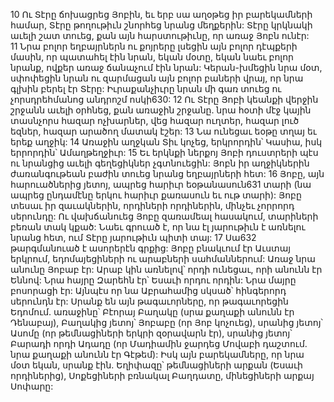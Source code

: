 10 Ու Տէրը ճոխացրեց Յոբին, եւ երբ սա աղօթեց իր բարեկամների համար, Տէրը թողութիւն շնորհեց նրանց մեղքերին: Տէրը կրկնակի աւելի շատ տուեց, քան այն հարստութիւնը, որ առաջ Յոբն ունէր: 11 Նրա բոլոր եղբայրներն ու քոյրերը լսեցին այն բոլոր դէպքերի մասին, որ պատահել էին նրան, եկան մօտը, եկան նաեւ բոլոր նրանք, ովքեր առաջ ճանաչում էին նրան: Կերան-խմեցին նրա մօտ, սփոփեցին նրան ու զարմացան այն բոլոր բաների վրայ, որ նրա գլխին բերել էր Տէրը: Իւրաքանչիւրը նրան մի գառ տուեց ու չորսդրեհմանոց անդրոշմ ոսկի630: 12 Ու Տէրը Յոբի կեանքի վերջին շրջանն աւելի օրհնեց, քան առաջին շրջանը. նրա հօտի մէջ կային տասնչորս հազար ոչխարներ, վեց հազար ուղտեր, հազար լուծ եզներ, հազար արածող մատակ էշեր: 13 Նա ունեցաւ եօթը տղայ եւ երեք աղջիկ: 14 Առաջին աղջկան Տիւ կոչեց, երկրորդին՝ Կասիա, իսկ երրորդին՝ Ամաղթեղջիւր: 15 Եւ երկնքի ներքոյ Յոբի դուստրերի պէս ու նրանցից աւելի գեղեցիկներ չգտնուեցին: Յոբն իր աղջիկներին ժառանգութեան բաժին տուեց նրանց եղբայրների հետ:
16 Յոբը, այն հարուածներից յետոյ, ապրեց հարիւր եօթանասուն631 տարի (նա ապրեց ընդամէնը երկու հարիւր քառասուն եւ ութ տարի): Յոբը տեսաւ իր զաւակներին, որդիների որդիներին, մինչեւ չորրորդ սերունդը: Ու վախճանուեց Յոբը զառամեալ հասակում, տարիների բեռան տակ կքած: Նաեւ գրուած է, որ նա էլ յարութիւն է առնելու նրանց հետ, ում Տէրը յարութիւն պիտի տայ:
17 Սա632 թարգմանուած է ասորերէն գրքից: Յոբը բնակւում էր Աւստայ երկրում, եդոմայեցիների ու արաբների սահմաններում: Առաջ նրա անունը Յոբաբ էր: Արաբ կին առնելով՝ որդի ունեցաւ, որի անունն էր Եննով: Նրա հայրը Զարեհն էր՝ Եսաւի որդու որդին: Նրա մայրը բոսորացի էր: Այնպէս որ նա Աբրահամից սկսած՝ հինգերորդ սերունդն էր:
Սրանք են այն թագաւորները, որ թագաւորեցին Եդոմում. առաջինը՝ Բէորայ Բաղակը (սրա քաղաքի անունն էր Դենաբայ), Բաղակից յետոյ՝ Յոբաբը (որ Յոբ կոչուեց), սրանից յետոյ՝ Ասոմը (որ թեմնացիների երկրի զօրավարն էր), սրանից յետոյ՝ Բարադի որդի Ադադը (որ Մադիամին ջարդեց Մովաբի դաշտում. նրա քաղաքի անունն էր Գէթեմ): Իսկ այն բարեկամները, որ նրա մօտ եկան, սրանք էին. Եղիփազը՝ թեմնացիների արքան (Եսաւի որդիներից), Սոքեցիների բռնակալ Բաղդատը, մինեցիների արքայ Սոփարը:































